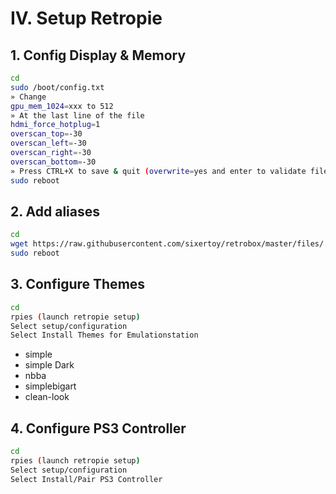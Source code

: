 # IV. Setup Retropie

## 1. Config Display & Memory

```bash
cd
sudo /boot/config.txt
» Change
gpu_mem_1024=xxx to 512
» At the last line of the file
hdmi_force_hotplug=1
overscan_top=-30
overscan_left=-30
overscan_right=-30
overscan_bottom=-30
» Press CTRL+X to save & quit (overwrite=yes and enter to validate filename)
sudo reboot
```

## 2. Add aliases

```bash
cd
wget https://raw.githubusercontent.com/sixertoy/retrobox/master/files/.bash_aliases
sudo reboot
```

## 3. Configure Themes

```bash
cd
rpies (launch retropie setup)
Select setup/configuration
Select Install Themes for Emulationstation
```

- simple
- simple Dark
- nbba
- simplebigart
- clean-look

## 4. Configure PS3 Controller

```bash
cd
rpies (launch retropie setup)
Select setup/configuration
Select Install/Pair PS3 Controller
```
